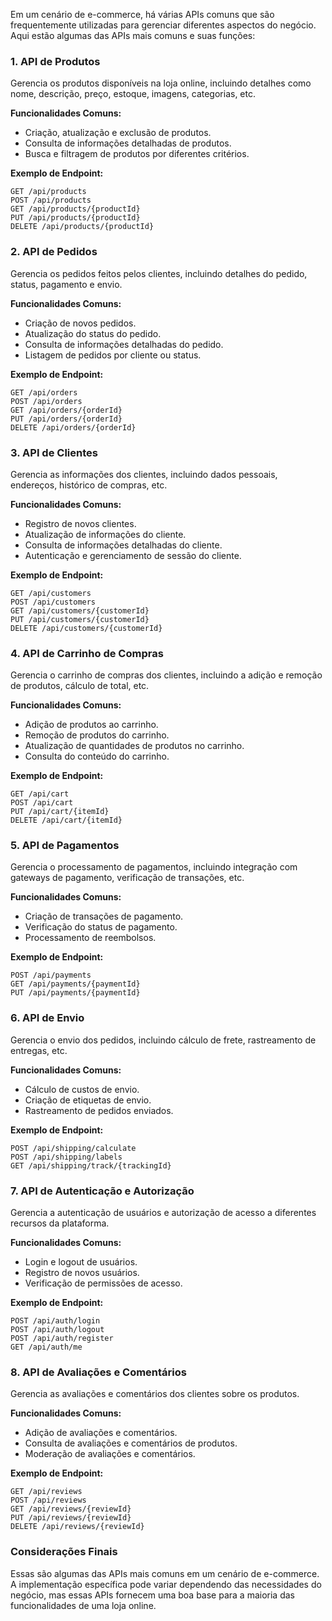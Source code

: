 Em um cenário de e-commerce, há várias APIs comuns que são frequentemente utilizadas para gerenciar diferentes aspectos do negócio. Aqui estão algumas das APIs mais comuns e suas funções:

### 1. **API de Produtos**
Gerencia os produtos disponíveis na loja online, incluindo detalhes como nome, descrição, preço, estoque, imagens, categorias, etc.

**Funcionalidades Comuns:**
- Criação, atualização e exclusão de produtos.
- Consulta de informações detalhadas de produtos.
- Busca e filtragem de produtos por diferentes critérios.

**Exemplo de Endpoint:**
```http
GET /api/products
POST /api/products
GET /api/products/{productId}
PUT /api/products/{productId}
DELETE /api/products/{productId}
```

### 2. **API de Pedidos**
Gerencia os pedidos feitos pelos clientes, incluindo detalhes do pedido, status, pagamento e envio.

**Funcionalidades Comuns:**
- Criação de novos pedidos.
- Atualização do status do pedido.
- Consulta de informações detalhadas do pedido.
- Listagem de pedidos por cliente ou status.

**Exemplo de Endpoint:**
```http
GET /api/orders
POST /api/orders
GET /api/orders/{orderId}
PUT /api/orders/{orderId}
DELETE /api/orders/{orderId}
```

### 3. **API de Clientes**
Gerencia as informações dos clientes, incluindo dados pessoais, endereços, histórico de compras, etc.

**Funcionalidades Comuns:**
- Registro de novos clientes.
- Atualização de informações do cliente.
- Consulta de informações detalhadas do cliente.
- Autenticação e gerenciamento de sessão do cliente.

**Exemplo de Endpoint:**
```http
GET /api/customers
POST /api/customers
GET /api/customers/{customerId}
PUT /api/customers/{customerId}
DELETE /api/customers/{customerId}
```

### 4. **API de Carrinho de Compras**
Gerencia o carrinho de compras dos clientes, incluindo a adição e remoção de produtos, cálculo de total, etc.

**Funcionalidades Comuns:**
- Adição de produtos ao carrinho.
- Remoção de produtos do carrinho.
- Atualização de quantidades de produtos no carrinho.
- Consulta do conteúdo do carrinho.

**Exemplo de Endpoint:**
```http
GET /api/cart
POST /api/cart
PUT /api/cart/{itemId}
DELETE /api/cart/{itemId}
```

### 5. **API de Pagamentos**
Gerencia o processamento de pagamentos, incluindo integração com gateways de pagamento, verificação de transações, etc.

**Funcionalidades Comuns:**
- Criação de transações de pagamento.
- Verificação do status de pagamento.
- Processamento de reembolsos.

**Exemplo de Endpoint:**
```http
POST /api/payments
GET /api/payments/{paymentId}
PUT /api/payments/{paymentId}
```

### 6. **API de Envio**
Gerencia o envio dos pedidos, incluindo cálculo de frete, rastreamento de entregas, etc.

**Funcionalidades Comuns:**
- Cálculo de custos de envio.
- Criação de etiquetas de envio.
- Rastreamento de pedidos enviados.

**Exemplo de Endpoint:**
```http
POST /api/shipping/calculate
POST /api/shipping/labels
GET /api/shipping/track/{trackingId}
```

### 7. **API de Autenticação e Autorização**
Gerencia a autenticação de usuários e autorização de acesso a diferentes recursos da plataforma.

**Funcionalidades Comuns:**
- Login e logout de usuários.
- Registro de novos usuários.
- Verificação de permissões de acesso.

**Exemplo de Endpoint:**
```http
POST /api/auth/login
POST /api/auth/logout
POST /api/auth/register
GET /api/auth/me
```

### 8. **API de Avaliações e Comentários**
Gerencia as avaliações e comentários dos clientes sobre os produtos.

**Funcionalidades Comuns:**
- Adição de avaliações e comentários.
- Consulta de avaliações e comentários de produtos.
- Moderação de avaliações e comentários.

**Exemplo de Endpoint:**
```http
GET /api/reviews
POST /api/reviews
GET /api/reviews/{reviewId}
PUT /api/reviews/{reviewId}
DELETE /api/reviews/{reviewId}
```

### Considerações Finais
Essas são algumas das APIs mais comuns em um cenário de e-commerce. A implementação específica pode variar dependendo das necessidades do negócio, mas essas APIs fornecem uma boa base para a maioria das funcionalidades de uma loja online.